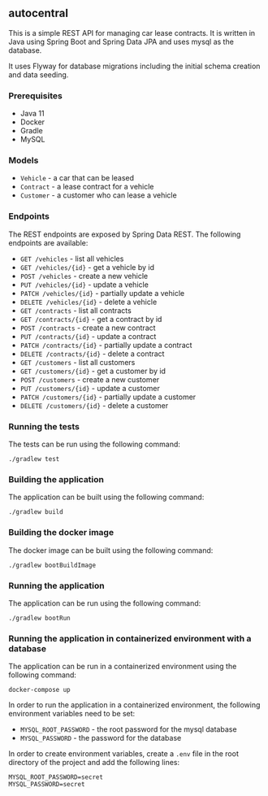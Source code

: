 ## autocentral

This is a simple REST API for managing car lease contracts. It is written in Java using Spring Boot and Spring Data JPA and uses mysql as the database.

It uses Flyway for database migrations including the initial schema creation and data seeding.

### Prerequisites

- Java 11
- Docker
- Gradle
- MySQL


### Models

- `Vehicle` - a car that can be leased
- `Contract` - a lease contract for a vehicle
- `Customer` - a customer who can lease a vehicle

### Endpoints
The REST endpoints are exposed by Spring Data REST. The following endpoints are available:

- `GET /vehicles` - list all vehicles
- `GET /vehicles/{id}` - get a vehicle by id
- `POST /vehicles` - create a new vehicle
- `PUT /vehicles/{id}` - update a vehicle
- `PATCH /vehicles/{id}` - partially update a vehicle
- `DELETE /vehicles/{id}` - delete a vehicle
- `GET /contracts` - list all contracts
- `GET /contracts/{id}` - get a contract by id
- `POST /contracts` - create a new contract
- `PUT /contracts/{id}` - update a contract
- `PATCH /contracts/{id}` - partially update a contract
- `DELETE /contracts/{id}` - delete a contract
- `GET /customers` - list all customers
- `GET /customers/{id}` - get a customer by id
- `POST /customers` - create a new customer
- `PUT /customers/{id}` - update a customer
- `PATCH /customers/{id}` - partially update a customer
- `DELETE /customers/{id}` - delete a customer


### Running the tests

The tests can be run using the following command:

    ./gradlew test

### Building the application

The application can be built using the following command:

    ./gradlew build

### Building the docker image

The docker image can be built using the following command:

    ./gradlew bootBuildImage

### Running the application

The application can be run using the following command:

    ./gradlew bootRun

### Running the application in containerized environment with a database

The application can be run in a containerized environment using the following command:

    docker-compose up

In order to run the application in a containerized environment, the following environment variables need to be set:

- `MYSQL_ROOT_PASSWORD` - the root password for the mysql database
- `MYSQL_PASSWORD` - the password for the database

In order to create environment variables, create a `.env` file in the root directory of the project and add the following lines:

    MYSQL_ROOT_PASSWORD=secret
    MYSQL_PASSWORD=secret

